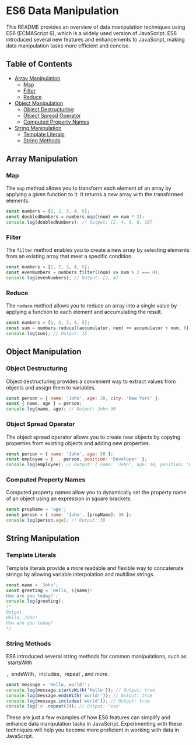 # ES6 Data Manipulation

This README provides an overview of data manipulation techniques using ES6 (ECMAScript 6), which is a widely used version of JavaScript. ES6 introduced several new features and enhancements to JavaScript, making data manipulation tasks more efficient and concise.

## Table of Contents

- [Array Manipulation](#array-manipulation)
  - [Map](#map)
  - [Filter](#filter)
  - [Reduce](#reduce)
- [Object Manipulation](#object-manipulation)
  - [Object Destructuring](#object-destructuring)
  - [Object Spread Operator](#object-spread-operator)
  - [Computed Property Names](#computed-property-names)
- [String Manipulation](#string-manipulation)
  - [Template Literals](#template-literals)
  - [String Methods](#string-methods)

## Array Manipulation

### Map

The `map` method allows you to transform each element of an array by applying a given function to it. It returns a new array with the transformed elements.

```javascript
const numbers = [1, 2, 3, 4, 5];
const doubledNumbers = numbers.map((num) => num * 2);
console.log(doubledNumbers); // Output: [2, 4, 6, 8, 10]
```

### Filter

The `filter` method enables you to create a new array by selecting elements from an existing array that meet a specific condition.

```javascript
const numbers = [1, 2, 3, 4, 5];
const evenNumbers = numbers.filter((num) => num % 2 === 0);
console.log(evenNumbers); // Output: [2, 4]
```

### Reduce

The `reduce` method allows you to reduce an array into a single value by applying a function to each element and accumulating the result.

```javascript
const numbers = [1, 2, 3, 4, 5];
const sum = numbers.reduce((accumulator, num) => accumulator + num, 0);
console.log(sum); // Output: 15
```

## Object Manipulation

### Object Destructuring

Object destructuring provides a convenient way to extract values from objects and assign them to variables.

```javascript
const person = { name: 'John', age: 30, city: 'New York' };
const { name, age } = person;
console.log(name, age); // Output: John 30
```

### Object Spread Operator

The object spread operator allows you to create new objects by copying properties from existing objects and adding new properties.

```javascript
const person = { name: 'John', age: 30 };
const employee = { ...person, position: 'Developer' };
console.log(employee); // Output: { name: 'John', age: 30, position: 'Developer' }
```

### Computed Property Names

Computed property names allow you to dynamically set the property name of an object using an expression in square brackets.

```javascript
const propName = 'age';
const person = { name: 'John', [propName]: 30 };
console.log(person.age); // Output: 30
```

## String Manipulation

### Template Literals

Template literals provide a more readable and flexible way to concatenate strings by allowing variable interpolation and multiline strings.

```javascript
const name = 'John';
const greeting = `Hello, ${name}!
How are you today?`;
console.log(greeting);
/*
Output:
Hello, John!
How are you today?
*/
```

### String Methods

ES6 introduced several string methods for common manipulations, such as `startsWith

`, `endsWith`, `includes`, `repeat`, and more.

```javascript
const message = 'Hello, world!';
console.log(message.startsWith('Hello')); // Output: true
console.log(message.endsWith('world!')); // Output: true
console.log(message.includes('world')); // Output: true
console.log('x'.repeat(3)); // Output: 'xxx'
```

These are just a few examples of how ES6 features can simplify and enhance data manipulation tasks in JavaScript. Experimenting with these techniques will help you become more proficient in working with data in JavaScript.
